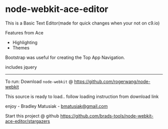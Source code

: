 node-webkit-ace-editor
======================

This is a Basic Text Editor(made for quick changes when your not on c9.io)

Features from Ace

*   Highlighting
*   Themes

Bootstrap was useful for creating the Top App Navigation.

includes jquery

----

To run: Download `node-webkit` @ https://github.com/rogerwang/node-webkit

This source is ready to load..  follow loading instruction from download link

enjoy - Bradley Matusiak - bmatusiak@gmail.com

Start this project @ github https://github.com/brads-tools/node-webkit-ace-editor/stargazers
